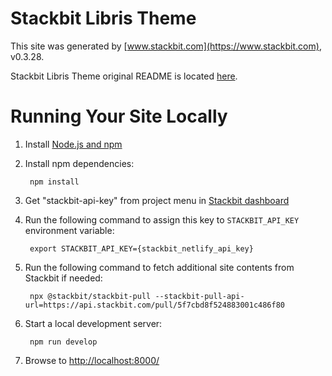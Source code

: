 # Stackbit Libris Theme

This site was generated by [www.stackbit.com](https://www.stackbit.com), v0.3.28.

Stackbit Libris Theme original README is located [here](./README.theme.md).

# Running Your Site Locally

1. Install [Node.js and npm](https://nodejs.org/en/)

1. Install npm dependencies:

        npm install

1. Get "stackbit-api-key" from project menu in [Stackbit dashboard](https://app.stackbit.com/dashboard)

1. Run the following command to assign this key to `STACKBIT_API_KEY` environment variable:

        export STACKBIT_API_KEY={stackbit_netlify_api_key}

1. Run the following command to fetch additional site contents from Stackbit if needed:

        npx @stackbit/stackbit-pull --stackbit-pull-api-url=https://api.stackbit.com/pull/5f7cbd8f524883001c486f80

1. Start a local development server:

        npm run develop

1. Browse to [http://localhost:8000/](http://localhost:8000/)
